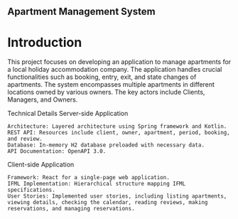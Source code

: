 ## Apartment Management System

# Introduction

This project focuses on developing an application to manage apartments for a local holiday
accommodation company. The application handles crucial functionalities such as booking, entry, 
exit, and state changes of apartments. The system encompasses multiple apartments in different locations 
owned by various owners. The key actors include Clients, Managers, and Owners.

Technical Details
Server-side Application

    Architecture: Layered architecture using Spring framework and Kotlin.
    REST API: Resources include client, owner, apartment, period, booking, and review.
    Database: In-memory H2 database preloaded with necessary data.
    API Documentation: OpenAPI 3.0.

Client-side Application

    Framework: React for a single-page web application.
    IFML Implementation: Hierarchical structure mapping IFML specifications.
    User Stories: Implemented user stories, including listing apartments, viewing details, checking the calendar, reading reviews, making reservations, and managing reservations.

